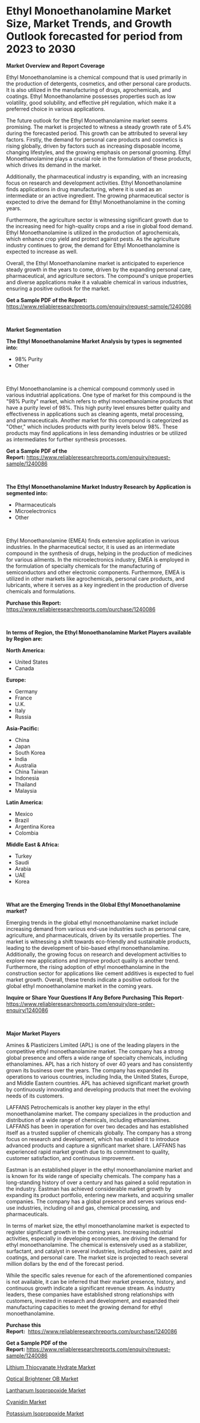 <p><h1>Ethyl Monoethanolamine Market Size, Market Trends, and Growth Outlook forecasted for period from 2023 to 2030</h1></p><p><strong>Market Overview and Report Coverage</strong></p>
<p><p>Ethyl Monoethanolamine is a chemical compound that is used primarily in the production of detergents, cosmetics, and other personal care products. It is also utilized in the manufacturing of drugs, agrochemicals, and coatings. Ethyl Monoethanolamine possesses properties such as low volatility, good solubility, and effective pH regulation, which make it a preferred choice in various applications.</p><p>The future outlook for the Ethyl Monoethanolamine market seems promising. The market is projected to witness a steady growth rate of 5.4% during the forecasted period. This growth can be attributed to several key factors. Firstly, the demand for personal care products and cosmetics is rising globally, driven by factors such as increasing disposable income, changing lifestyles, and the growing emphasis on personal grooming. Ethyl Monoethanolamine plays a crucial role in the formulation of these products, which drives its demand in the market.</p><p>Additionally, the pharmaceutical industry is expanding, with an increasing focus on research and development activities. Ethyl Monoethanolamine finds applications in drug manufacturing, where it is used as an intermediate or an active ingredient. The growing pharmaceutical sector is expected to drive the demand for Ethyl Monoethanolamine in the coming years.</p><p>Furthermore, the agriculture sector is witnessing significant growth due to the increasing need for high-quality crops and a rise in global food demand. Ethyl Monoethanolamine is utilized in the production of agrochemicals, which enhance crop yield and protect against pests. As the agriculture industry continues to grow, the demand for Ethyl Monoethanolamine is expected to increase as well.</p><p>Overall, the Ethyl Monoethanolamine market is anticipated to experience steady growth in the years to come, driven by the expanding personal care, pharmaceutical, and agriculture sectors. The compound's unique properties and diverse applications make it a valuable chemical in various industries, ensuring a positive outlook for the market.</p></p>
<p><strong>Get a Sample PDF of the Report:</strong> <a href="https://www.reliableresearchreports.com/enquiry/request-sample/1240086">https://www.reliableresearchreports.com/enquiry/request-sample/1240086</a></p>
<p>&nbsp;</p>
<p><strong>Market Segmentation</strong></p>
<p><strong>The Ethyl Monoethanolamine Market Analysis by types is segmented into:</strong></p>
<p><ul><li>98% Purity</li><li>Other</li></ul></p>
<p>&nbsp;</p>
<p><p>Ethyl Monoethanolamine is a chemical compound commonly used in various industrial applications. One type of market for this compound is the "98% Purity" market, which refers to ethyl monoethanolamine products that have a purity level of 98%. This high purity level ensures better quality and effectiveness in applications such as cleaning agents, metal processing, and pharmaceuticals. Another market for this compound is categorized as "Other," which includes products with purity levels below 98%. These products may find applications in less demanding industries or be utilized as intermediates for further synthesis processes.</p></p>
<p><strong>Get a Sample PDF of the Report:</strong>&nbsp;<a href="https://www.reliableresearchreports.com/enquiry/request-sample/1240086">https://www.reliableresearchreports.com/enquiry/request-sample/1240086</a></p>
<p>&nbsp;</p>
<p><strong>The Ethyl Monoethanolamine Market Industry Research by Application is segmented into:</strong></p>
<p><ul><li>Pharmaceuticals</li><li>Microelectronics</li><li>Other</li></ul></p>
<p>&nbsp;</p>
<p><p>Ethyl Monoethanolamine (EMEA) finds extensive application in various industries. In the pharmaceutical sector, it is used as an intermediate compound in the synthesis of drugs, helping in the production of medicines for various ailments. In the microelectronics industry, EMEA is employed in the formulation of specialty chemicals for the manufacturing of semiconductors and other electronic components. Furthermore, EMEA is utilized in other markets like agrochemicals, personal care products, and lubricants, where it serves as a key ingredient in the production of diverse chemicals and formulations.</p></p>
<p><strong>Purchase this Report:</strong>&nbsp; <a href="https://www.reliableresearchreports.com/purchase/1240086">https://www.reliableresearchreports.com/purchase/1240086</a></p>
<p>&nbsp;</p>
<p><strong>In terms of Region, the Ethyl Monoethanolamine Market Players available by Region are:</strong></p>
<p>
    <p> <strong> North America: </strong>
        <ul>
            <li>United States</li>
            <li>Canada</li>
        </ul>
        </p> 
    <p> <strong> Europe: </strong>
        <ul>
            <li>Germany</li>
            <li>France</li>
            <li>U.K.</li>
            <li>Italy</li>
            <li>Russia</li>
        </ul>
        </p> 
    <p> <strong> Asia-Pacific: </strong>
        <ul>
            <li>China</li>
            <li>Japan</li>
            <li>South Korea</li>
            <li>India</li>
            <li>Australia</li>
            <li>China Taiwan</li>
            <li>Indonesia</li>
            <li>Thailand</li>
            <li>Malaysia</li>
        </ul>
        </p> 
    <p> <strong> Latin America: </strong>
        <ul>
            <li>Mexico</li>
            <li>Brazil</li>
            <li>Argentina Korea</li>
            <li>Colombia</li>
        </ul>
        </p> 
    <p> <strong> Middle East & Africa: </strong>
        <ul>
            <li>Turkey</li>
            <li>Saudi</li>
            <li>Arabia</li>
            <li>UAE</li>
            <li>Korea</li>
        </ul>
    </p>
    </p>
<p>&nbsp;</p>
<p><strong>What are the Emerging Trends in the Global Ethyl Monoethanolamine market?</strong></p>
<p><p>Emerging trends in the global ethyl monoethanolamine market include increasing demand from various end-use industries such as personal care, agriculture, and pharmaceuticals, driven by its versatile properties. The market is witnessing a shift towards eco-friendly and sustainable products, leading to the development of bio-based ethyl monoethanolamine. Additionally, the growing focus on research and development activities to explore new applications and improve product quality is another trend. Furthermore, the rising adoption of ethyl monoethanolamine in the construction sector for applications like cement additives is expected to fuel market growth. Overall, these trends indicate a positive outlook for the global ethyl monoethanolamine market in the coming years.</p></p>
<p><strong>Inquire or Share Your Questions If Any Before Purchasing This Report</strong>- <a href="https://www.reliableresearchreports.com/enquiry/pre-order-enquiry/1240086">https://www.reliableresearchreports.com/enquiry/pre-order-enquiry/1240086</a></p>
<p>&nbsp;</p>
<p><strong>Major Market Players</strong></p>
<p><p>Amines & Plasticizers Limited (APL) is one of the leading players in the competitive ethyl monoethanolamine market. The company has a strong global presence and offers a wide range of specialty chemicals, including ethanolamines. APL has a rich history of over 40 years and has consistently grown its business over the years. The company has expanded its operations to various countries, including India, the United States, Europe, and Middle Eastern countries. APL has achieved significant market growth by continuously innovating and developing products that meet the evolving needs of its customers.</p><p>LAFFANS Petrochemicals is another key player in the ethyl monoethanolamine market. The company specializes in the production and distribution of a wide range of chemicals, including ethanolamines. LAFFANS has been in operation for over two decades and has established itself as a trusted supplier of chemicals globally. The company has a strong focus on research and development, which has enabled it to introduce advanced products and capture a significant market share. LAFFANS has experienced rapid market growth due to its commitment to quality, customer satisfaction, and continuous improvement.</p><p>Eastman is an established player in the ethyl monoethanolamine market and is known for its wide range of specialty chemicals. The company has a long-standing history of over a century and has gained a solid reputation in the industry. Eastman has achieved considerable market growth by expanding its product portfolio, entering new markets, and acquiring smaller companies. The company has a global presence and serves various end-use industries, including oil and gas, chemical processing, and pharmaceuticals.</p><p>In terms of market size, the ethyl monoethanolamine market is expected to register significant growth in the coming years. Increasing industrial activities, especially in developing economies, are driving the demand for ethyl monoethanolamine. The chemical is extensively used as a stabilizer, surfactant, and catalyst in several industries, including adhesives, paint and coatings, and personal care. The market size is projected to reach several million dollars by the end of the forecast period.</p><p>While the specific sales revenue for each of the aforementioned companies is not available, it can be inferred that their market presence, history, and continuous growth indicate a significant revenue stream. As industry leaders, these companies have established strong relationships with customers, invested in research and development, and expanded their manufacturing capacities to meet the growing demand for ethyl monoethanolamine.</p></p>
<p><strong>Purchase this Report:</strong>&nbsp;&nbsp;<a href="https://www.reliableresearchreports.com/purchase/1240086">https://www.reliableresearchreports.com/purchase/1240086</a></p>
<p></p>
<p><strong>Get a Sample PDF of the Report:</strong>&nbsp;<a href="https://www.reliableresearchreports.com/enquiry/request-sample/1240086">https://www.reliableresearchreports.com/enquiry/request-sample/1240086</a></p>
<p><p><a href="https://github.com/maliyahmorrow6654/Market-Research-Report-List-1/blob/main/lithium-thiocyanate-hydrate-market.md">Lithium Thiocyanate Hydrate Market</a></p><p><a href="https://github.com/marloy8/Market-Research-Report-List-1/blob/main/optical-brightener-ob-market.md">Optical Brightener OB Market</a></p><p><a href="https://github.com/abdelrhmankishk22/Market-Research-Report-List-1/blob/main/lanthanum-isopropoxide-market.md">Lanthanum Isopropoxide Market</a></p><p><a href="https://github.com/mahnoor2003/Market-Research-Report-List-1/blob/main/cyanidin-market.md">Cyanidin Market</a></p><p><a href="https://github.com/deliacustodio40/Market-Research-Report-List-1/blob/main/potassium-isopropoxide-market.md">Potassium Isopropoxide Market</a></p></p>